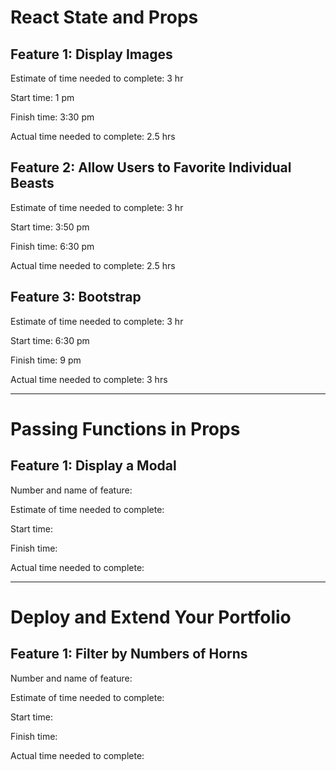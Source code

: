 # React State and Props

## Feature 1: Display Images

Estimate of time needed to complete: 3 hr

Start time: 1 pm

Finish time: 3:30 pm

Actual time needed to complete: 2.5 hrs

## Feature 2: Allow Users to Favorite Individual Beasts

Estimate of time needed to complete: 3 hr

Start time: 3:50 pm

Finish time: 6:30 pm

Actual time needed to complete: 2.5 hrs

## Feature 3: Bootstrap

Estimate of time needed to complete: 3 hr

Start time: 6:30 pm

Finish time: 9 pm

Actual time needed to complete: 3 hrs

---

# Passing Functions in Props

## Feature 1: Display a Modal

Number and name of feature: 

Estimate of time needed to complete: 

Start time: 

Finish time: 

Actual time needed to complete: 

---

# Deploy and Extend Your Portfolio

## Feature 1: Filter by Numbers of Horns

Number and name of feature: 

Estimate of time needed to complete: 

Start time: 

Finish time: 

Actual time needed to complete: 